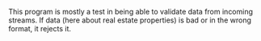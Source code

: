 This program is mostly a test in being able to validate data from incoming streams. If data (here about real estate properties) is bad or in the wrong format, it rejects it.